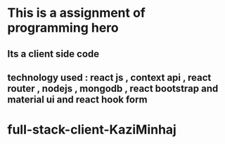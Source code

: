 # This is a assignment of programming hero 
##  Its a client side code 
## technology used : react js , context api , react router , nodejs , mongodb , react bootstrap and material ui and react hook form

# full-stack-client-KaziMinhaj


